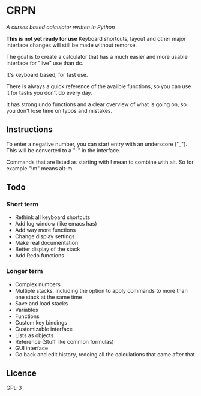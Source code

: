# CRPN
*A curses based calculator written in Python*

**This is not yet ready for use**
Keyboard shortcuts, layout and other major interface changes will still be made
without remorse.

The goal is to create a calculator that has a much easier and more usable
interface for "live" use than dc.

It's keyboard based, for fast use.

There is always a quick reference of the availble functions, so you can use it
for tasks you don't do every day.

It has strong undo functions and a clear overview of what is going on, so you
don't lose time on typos and mistakes.

## Instructions
To enter a negative number, you can start entry with an underscore ("_"). This
will be converted to a "-" in the interface.

Commands that are listed as starting with ! mean to combine with alt. So for
example "!m" means alt-m.

## Todo
### Short term
 * Rethink all keyboard shortcuts
 * Add log window (like emacs has)
 * Add way more functions
 * Change display settings
 * Make real documentation
 * Better display of the stack
 * Add Redo functions

### Longer term
 * Complex numbers
 * Multiple stacks, including the option to apply commands to more than one
   stack at the same time
 * Save and load stacks
 * Variables
 * Functions
 * Custom key bindings
 * Customizable interface
 * Lists as objects
 * Reference (Stuff like common formulas)
 * GUI interface
 * Go back and edit history, redoing all the calculations that came after that

## Licence
GPL-3
